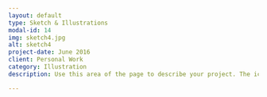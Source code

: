 ```yaml
---
layout: default
type: Sketch & Illustrations
modal-id: 14
img: sketch4.jpg
alt: sketch4
project-date: June 2016
client: Personal Work
category: Illustration
description: Use this area of the page to describe your project. The icon above is part of a free icon set by <a href="https://sellfy.com/p/8Q9P/jV3VZ/">Flat Icons</a>. On their website, you can download their free set with 16 icons, or you can purchase the entire set with 146 icons for only $12!

---
```

